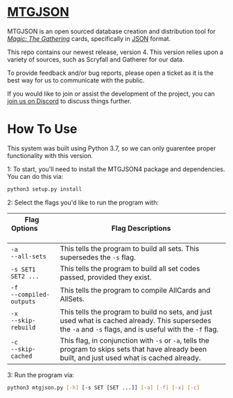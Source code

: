 # [**MTGJSON**](https://mtgjson.com/)

MTGJSON is an open sourced database creation and distribution tool for [*Magic: The Gathering*](https://magic.wizards.com/en) cards, specifically in [JSON](https://json.org/) format.

This repo contains our newest release, version 4. This version relies upon a variety of sources, such as Scryfall and Gatherer for our data.


To provide feedback and/or bug reports, please open a ticket as it is the best way for us to communicate with the public.  

If you would like to join or assist the development of the project, you can [join us on Discord](https://discord.gg/Hgyg7GJ) to discuss things further.

# How To Use

This system was built using Python 3.7, so we can only guarentee proper functionality with this version.

1: To start, you'll need to install the MTGJSON4 package and dependencies. You can do this via:

```sh
python3 setup.py install
```

2: Select the flags you'd like to run the program with:

| Flag Options &nbsp; &nbsp; &nbsp; &nbsp; &nbsp; &nbsp; &nbsp; | Flag Descriptions                                                                                                                                   	        |
|------------------------------	|-------------------------------------------------------------------------------------------------------------------------------------------------------------  |
| `-a`<br>`--all-sets`         	| This tells the program to build all sets. This supersedes the `-s` flag.                                                                                      |
| `-s SET1 SET2 ...`       	    | This tells the program to build all set codes passed, provided they exist.                                                                                	|
| `-f`<br>`--compiled-outputs` 	| This tells the program to compile AllCards and AllSets.                                                                                             	        |
| `-x`<br>`--skip-rebuild`     	| This tells the program to build no sets, and just used what is cached already. This supersedes the `-a` and `-s` flags, and is useful with the `-f` flag. 	|
| `-c`<br>`--skip-cached`      	| This flag, in conjunction with `-s` or `-a`, tells the program to skips sets that have already been built, and just used what is cached already.        	    |

3: Run the program via:
```sh
python3 mtgjson.py [-h] [-s SET [SET ...]] [-a] [-f] [-x] [-c]
```
